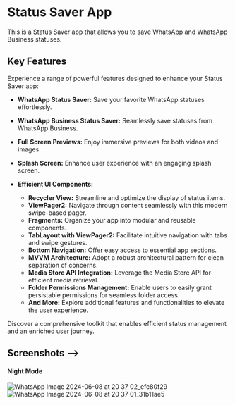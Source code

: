 # Status Saver App

This is a Status Saver app that allows you to save WhatsApp and WhatsApp Business statuses.

    
## Key Features

Experience a range of powerful features designed to enhance your Status Saver app:

- **WhatsApp Status Saver:** Save your favorite WhatsApp statuses effortlessly.
- **WhatsApp Business Status Saver:** Seamlessly save statuses from WhatsApp Business.
- **Full Screen Previews:** Enjoy immersive previews for both videos and images.
- **Splash Screen:** Enhance user experience with an engaging splash screen.
- **Efficient UI Components:**

    - **Recycler View:** Streamline and optimize the display of status items.
    - **ViewPager2:** Navigate through content seamlessly with this modern swipe-based pager.
    - **Fragments:** Organize your app into modular and reusable components.
    - **TabLayout with ViewPager2:** Facilitate intuitive navigation with tabs and swipe gestures.
    - **Bottom Navigation:** Offer easy access to essential app sections.
  - **MVVM Architecture:** Adopt a robust architectural pattern for clean separation of concerns.
  - **Media Store API Integration:** Leverage the Media Store API for efficient media retrieval.
   - **Folder Permissions Management:** Enable users to easily grant persistable permissions for seamless folder access.
  - **And More:** Explore additional features and functionalities to elevate the user experience.

Discover a comprehensive toolkit that enables efficient status management and an enriched user journey.
## Screenshots -->
#### Night Mode
![WhatsApp Image 2024-06-08 at 20 37 02_efc80f29](https://github.com/MuneshSaini/StatusVault/assets/136725215/cb5d4c7d-3ced-44f6-8674-89637690e4c8)
![WhatsApp Image 2024-06-08 at 20 37 01_31b11ae5](https://github.com/MuneshSaini/StatusVault/assets/136725215/97ce0f98-1d0c-400f-8c7c-4e881654272c)
